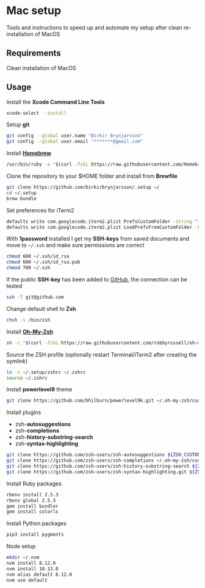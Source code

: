 # Mac setup
Tools and instructions to speed up and automate my setup after clean re-installation of MacOS

## Requirements
Clean installation of MacOS

## Usage
Install the **Xcode Command Line Tools**

```bash
xcode-select --install
```
Setup **git**
```bash
git config --global user.name "Birkir Brynjarsson"
git config --global user.email "*******@gmail.com"
```
Install **[Homebrew](https://brew.sh/)**
```bash
/usr/bin/ruby -e "$(curl -fsSL https://raw.githubusercontent.com/Homebrew/install/master/install)"
```
Clone the repository to your $HOME folder and install from **Brewfile**
```bash
git clone https://github.com/birkirbrynjarsson/.setup ~/
cd ~/.setup
brew bundle
```
Set preferences for iTerm2
```bash
defaults write com.googlecode.iterm2.plist PrefsCustomFolder -string "~/.setup/iterm2"
defaults write com.googlecode.iterm2.plist LoadPrefsFromCustomFolder -bool true
```
With **1password** installed I get my **SSH-keys** from saved documents and move to `~/.ssh` and make sure permissions are correct
```bash
chmod 600 ~/.ssh/id_rsa
chmod 600 ~/.ssh/id_rsa.pub
chmod 700 ~/.ssh
```
If the public **SSH-key** has been added to [GitHub](https://github.com/settings/ssh), the connection can be tested
```bash
ssh -T git@github.com
```
Change default shell to **Zsh**
```bash
chsh -s /bin/zsh
```
Install **[Oh-My-Zsh](https://github.com/robbyrussell/oh-my-zsh)**
```bash
sh -c "$(curl -fsSL https://raw.githubusercontent.com/robbyrussell/oh-my-zsh/master/tools/install.sh)"
```
Source the ZSH profile (optionally restart Terminal/iTerm2 after creating the symlink)
```bash
ln -s ~/.setup/zshrc ~/.zshrc
source ~/.zshrc
```
Install **powerlevel9** theme
```bash
git clone https://github.com/bhilburn/powerlevel9k.git ~/.oh-my-zsh/custom/themes/powerlevel9k
```
Install plugins
- zsh-**autosuggestions**
- zsh-**completions**
- zsh-**history-substring-search**
- zsh-**syntax-highlighting**
```bash
git clone https://github.com/zsh-users/zsh-autosuggestions ${ZSH_CUSTOM:-~/.oh-my-zsh/custom}/plugins/zsh-autosuggestions
git clone https://github.com/zsh-users/zsh-completions ~/.oh-my-zsh/custom/plugins/zsh-completions
git clone https://github.com/zsh-users/zsh-history-substring-search ${ZSH_CUSTOM:-~/.oh-my-zsh/custom}/plugins/zsh-history-substring-search
git clone https://github.com/zsh-users/zsh-syntax-highlighting.git ${ZSH_CUSTOM:-~/.oh-my-zsh/custom}/plugins/zsh-syntax-highlighting
```
Install Ruby packages
```bash
rbenv install 2.5.3
rbenv global 2.5.3
gem install bundler
gem install colorls
```
Install Python packages
```bash
pip3 install pygments
```
Node setup
```bash
mkdir ~/.nvm
nvm install 8.12.0
nvm install 10.13.0
nvm alias default 8.12.0
nvm use default
```